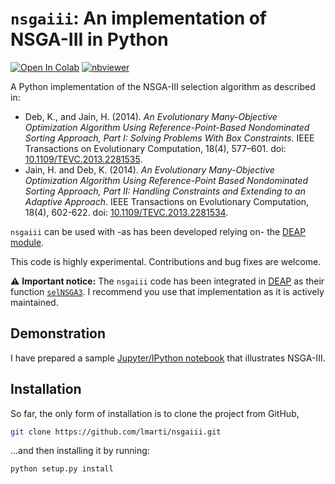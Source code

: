 # `nsgaiii`: An implementation of NSGA-III in Python

[![Open In Colab](https://colab.research.google.com/assets/colab-badge.svg)](https://colab.research.google.com/github/lmarti/nsgaiii/blob/master/NSGA-III%20in%20Python.ipynb)
[![nbviewer](https://raw.githubusercontent.com/jupyter/design/master/logos/Badges/nbviewer_badge.svg)](https://nbviewer.jupyter.org/github/lmarti/nsgaiii/blob/master/NSGA-III%20in%20Python.ipynb)

A Python implementation of the NSGA-III selection algorithm as described in:

- Deb, K., and Jain, H. (2014). *An Evolutionary Many-Objective Optimization Algorithm Using Reference-Point-Based Nondominated Sorting Approach, Part I: Solving Problems With Box Constraints*. IEEE Transactions on Evolutionary Computation, 18(4), 577–601. doi: [10.1109/TEVC.2013.2281535](https://ieeexplore.ieee.org/document/6600851).
- Jain, H. and Deb, K. (2014). *An Evolutionary Many-Objective Optimization Algorithm Using Reference-Point Based Nondominated Sorting Approach, Part II: Handling Constraints and Extending to an Adaptive Approach*. IEEE Transactions on Evolutionary Computation, 18(4), 602-622. doi: [10.1109/TEVC.2013.2281534](https://ieeexplore.ieee.org/document/6595567).

`nsgaiii` can be used with -as has been developed relying on- the [DEAP module](https://www.github.com/DEAP/deap).

This code is highly experimental. Contributions and bug fixes are welcome.

⚠️ **Important notice:** The `nsgaiii` code has been integrated in [DEAP](https://github.com/DEAP/deap) as their function [`selNSGA3`](https://github.com/DEAP/deap/blob/master/deap/tools/emo.py#L492). I recommend you use that implementation as it is actively maintained.

## Demonstration

I have prepared a sample [Jupyter/IPython notebook](http://nbviewer.jupyter.org/github/lmarti/nsgaiii/blob/master/NSGA-III%20in%20Python.ipynb) that illustrates NSGA-III.

## Installation

So far, the only form of installation is to clone the project from GitHub,

```bash
git clone https://github.com/lmarti/nsgaiii.git
```

...and then installing it by running:

```bash
python setup.py install
```
